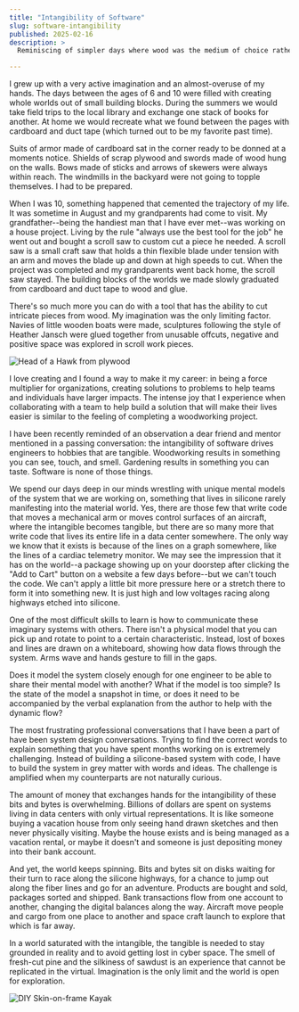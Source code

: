 ```yaml
---
title: "Intangibility of Software"
slug: software-intangibility
published: 2025-02-16
description: >
  Reminiscing of simpler days where wood was the medium of choice rather than bits bytes.

---
```


I grew up with a very active imagination and an almost-overuse of my hands. The days between the
ages of 6 and 10 were filled with creating whole worlds out of small building blocks. During the
summers we would take field trips to the local library and exchange one stack of books for another.
At home we would recreate what we found between the pages with cardboard and duct tape (which turned
out to be my favorite past time). 

Suits of armor made of cardboard sat in the corner ready to be donned at a moments notice. Shields
of scrap plywood and swords made of wood hung on the walls. Bows made of sticks and arrows of
skewers were always within reach. The windmills in the backyard were not going to topple themselves.
I had to be prepared.

When I was 10, something happened that cemented the trajectory of my life. It was sometime in August
and my grandparents had come to visit. My grandfather--being the handiest man that I have ever
met--was working on a house project. Living by the rule "always use the best tool for the job" he
went out and bought a scroll saw to custom cut a piece he needed. A scroll saw is a small craft saw
that holds a thin flexible blade under tension with an arm and moves the blade up and down at high
speeds to cut. When the project was completed and my grandparents went back home, the scroll saw
stayed. The building blocks of the worlds we made slowly graduated from cardboard and duct tape to
wood and glue.

There's so much more you can do with a tool that has the ability to cut intricate pieces from wood.
My imagination was the only limiting factor. Navies of little wooden boats were made, sculptures
following the style of Heather Jansch were glued together from unusable offcuts, negative and
positive space was explored in scroll work pieces.

![Head of a Hawk from plywood](/posts/0079/plywood-hawk.jpg)

I love creating and I found a way to make it my career: in being a force multiplier for
organizations, creating solutions to problems to help teams and individuals have larger impacts. The
intense joy that I experience when collaborating with a team to help build a solution that will make
their lives easier is similar to the feeling of completing a woodworking project.

I have been recently reminded of an observation a dear friend and mentor mentioned in a passing
conversation: the intangibility of software drives engineers to hobbies that are tangible.
Woodworking results in something you can see, touch, and smell. Gardening results in something you
can taste. Software is none of those things.

We spend our days deep in our minds wrestling with unique mental models of the system that we are
working on, something that lives in silicone rarely manifesting into the material world. Yes, there
are those few that write code that moves a mechanical arm or moves control surfaces of an aircraft,
where the intangible becomes tangible, but there are so many more that write code that lives its
entire life in a data center somewhere. The only way we know that it exists is because of the lines
on a graph somewhere, like the lines of a cardiac telemetry monitor. We may see the impression that
it has on the world--a package showing up on your doorstep after clicking the "Add to Cart" button
on a website a few days before--but we can't touch the code. We can't apply a little bit more
pressure here or a stretch there to form it into something new. It is just high and low voltages
racing along highways etched into silicone. 

One of the most difficult skills to learn is how to communicate these imaginary systems with others.
There isn't a physical model that you can pick up and rotate to point to a certain characteristic.
Instead, lost of boxes and lines are drawn on a whiteboard, showing how data flows through the
system. Arms wave and hands gesture to fill in the gaps. 

Does it model the system closely enough for one engineer to be able to share their mental model with
another? What if the model is too simple? Is the state of the model a snapshot in time, or does it
need to be accompanied by the verbal explanation from the author to help with the dynamic flow?

The most frustrating professional conversations that I have been a part of have been system design
conversations. Trying to find the correct words to explain something that you have spent months
working on is extremely challenging. Instead of building a silicone-based system with code, I have
to build the system in grey matter with words and ideas. The challenge is amplified when my
counterparts are not naturally curious. 

The amount of money that exchanges hands for the intangibility of these bits and bytes is
overwhelming. Billions of dollars are spent on systems living in data centers with only virtual
representations. It is like someone buying a vacation house from only seeing hand drawn sketches and
then never physically visiting. Maybe the house exists and is being managed as a vacation rental, or
maybe it doesn't and someone is just depositing money into their bank account.

And yet, the world keeps spinning. Bits and bytes sit on disks waiting for their turn to race along
the silicone highways, for a chance to jump out along the fiber lines and go for an adventure.
Products are bought and sold, packages sorted and shipped. Bank transactions flow from one account
to another, changing the digital balances along the way. Aircraft move people and cargo from one
place to another and space craft launch to explore that which is far away.

In a world saturated with the intangible, the tangible is needed to stay grounded in reality and to
avoid getting lost in cyber space. The smell of fresh-cut pine and the silkiness of sawdust is an
experience that cannot be replicated in the virtual. Imagination is the only limit and the world
is open for exploration.

![DIY Skin-on-frame Kayak](/posts/0079/sof-kayak.jpg)

